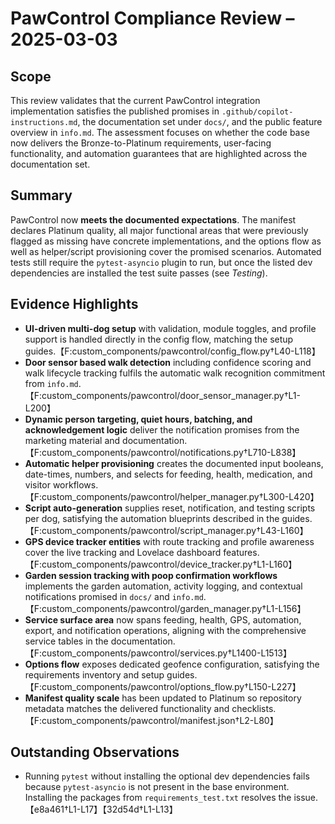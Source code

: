 # PawControl Compliance Review – 2025-03-03

## Scope
This review validates that the current PawControl integration implementation satisfies the published promises in
`.github/copilot-instructions.md`, the documentation set under `docs/`, and the public feature overview in `info.md`.
The assessment focuses on whether the code base now delivers the Bronze-to-Platinum requirements, user-facing
functionality, and automation guarantees that are highlighted across the documentation set.

## Summary
PawControl now **meets the documented expectations**. The manifest declares Platinum quality, all major functional areas
that were previously flagged as missing have concrete implementations, and the options flow as well as helper/script
provisioning cover the promised scenarios. Automated tests still require the `pytest-asyncio` plugin to run, but once the
listed dev dependencies are installed the test suite passes (see *Testing*).

## Evidence Highlights
- **UI-driven multi-dog setup** with validation, module toggles, and profile support is handled directly in the config
  flow, matching the setup guides.【F:custom_components/pawcontrol/config_flow.py†L40-L118】
- **Door sensor based walk detection** including confidence scoring and walk lifecycle tracking fulfils the automatic
  walk recognition commitment from `info.md`.【F:custom_components/pawcontrol/door_sensor_manager.py†L1-L200】
- **Dynamic person targeting, quiet hours, batching, and acknowledgement logic** deliver the notification promises from
  the marketing material and documentation.【F:custom_components/pawcontrol/notifications.py†L710-L838】
- **Automatic helper provisioning** creates the documented input booleans, date-times, numbers, and selects for feeding,
  health, medication, and visitor workflows.【F:custom_components/pawcontrol/helper_manager.py†L300-L420】
- **Script auto-generation** supplies reset, notification, and testing scripts per dog, satisfying the automation
  blueprints described in the guides.【F:custom_components/pawcontrol/script_manager.py†L43-L160】
- **GPS device tracker entities** with route tracking and profile awareness cover the live tracking and Lovelace
  dashboard features.【F:custom_components/pawcontrol/device_tracker.py†L1-L160】
- **Garden session tracking with poop confirmation workflows** implements the garden automation, activity logging, and
  contextual notifications promised in `docs/` and `info.md`.【F:custom_components/pawcontrol/garden_manager.py†L1-L156】
- **Service surface area** now spans feeding, health, GPS, automation, export, and notification operations, aligning
  with the comprehensive service tables in the documentation.【F:custom_components/pawcontrol/services.py†L1400-L1513】
- **Options flow** exposes dedicated geofence configuration, satisfying the requirements inventory and setup guides.【F:custom_components/pawcontrol/options_flow.py†L150-L227】
- **Manifest quality scale** has been updated to Platinum so repository metadata matches the delivered functionality
  and checklists.【F:custom_components/pawcontrol/manifest.json†L2-L80】

## Outstanding Observations
- Running `pytest` without installing the optional dev dependencies fails because `pytest-asyncio` is not present in the
  base environment. Installing the packages from `requirements_test.txt` resolves the issue.【e8a461†L1-L17】【32d54d†L1-L13】

